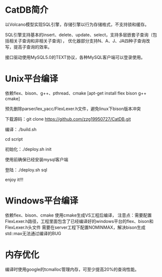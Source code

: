 # CatDB简介
以Volcano模型实现SQL引擎，存储引擎以行为存储格式，不支持锁和缓存。

SQL引擎支持基本的insert、delete、update、select，支持多层嵌套子查询（包括相关子查询和非相关子查询），
优化器部分支持N、A、J、JA四种子查询改写，提高子查询的效率。

接口驱动使用MySQL5.0的TEXT协议，各种MySQL客户端可以登录使用。

# Unix平台编译
依赖flex、bison、g++、pthread、cmake [apt-get install flex bison g++ cmake]

预先删除parser/lex_yacc/FlexLexer.h文件，避免linux下bison版本冲突

下载源码：git clone https://github.com/zzg19950727/CatDB.git

编译：./build.sh

cd script

初始化：./deploy.sh init

使用前确保已经安装mysql客户端

登陆：./deploy.sh sql

enjoy it!!!

# Windows平台编译
依赖flex、bison、cmake
使用cmake生成VS工程后编译，
注意点：需要配置FlexLexer.h路径，工程里面包含了已经编译好的windows平台的flex、bison和FlexLexer.h头文件
需要在server工程下配置NOMINMAX，解决bison生成std::max无法通过编译的BUG

# 内存优化
编译时使用google的tcmalloc管理内存，可至少提高20%的查询性能。

